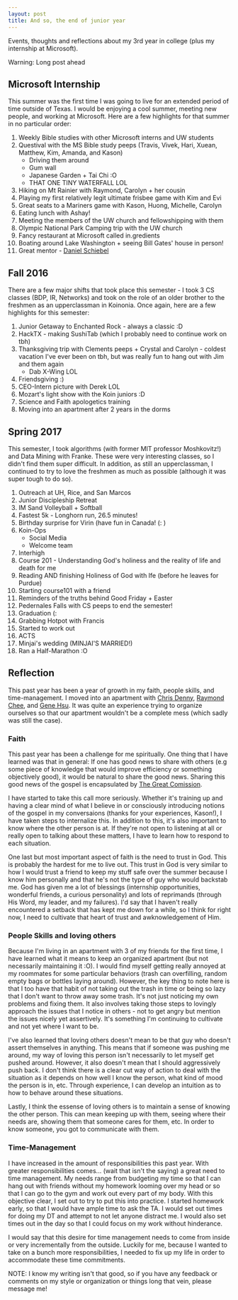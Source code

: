 ```yaml
---
layout: post
title: And so, the end of junior year 
---
```


Events, thoughts and reflections about my 3rd year in college (plus my internship at Microsoft). 

Warning: Long post ahead

## Microsoft Internship

This summer was the first time I was going to live for an extended period of time outside of Texas. I would be enjoying a cool summer, meeting new people, and working at Microsoft. Here are a few highlights for that summer in no particular order:

1. Weekly Bible studies with other Microsoft interns and UW students
2. Questival with the MS Bible study peeps (Travis, Vivek, Hari, Xuean, Matthew, Kim, Amanda, and Kason)
    * Driving them around
    * Gum wall
    * Japanese Garden + Tai Chi :O
    * THAT ONE TINY WATERFALL LOL
3. Hiking on Mt Rainier with Raymond, Carolyn + her cousin
4. Playing my first relatively legit ultimate frisbee game with Kim and Evi
5. Great seats to a Mariners game with Kason, Huong, Michelle, Carolyn
6. Eating lunch with Ashay!
7. Meeting the members of the UW church and fellowshipping with them
8. Olympic National Park Camping trip with the UW church
9. Fancy restaurant at Microsoft called in.gredients 
10. Boating around Lake Washington + seeing Bill Gates' house in person!
11. Great mentor - [Daniel Schiebel](https://www.linkedin.com/in/drschiebel/)

## Fall 2016

There are a few major shifts that took place this semester - I took 3 CS classes (BDP, IR, Networks) and took on the role of an older brother to the freshmen as an upperclassman in Koinonia. Once again, here are a few highlights for this semester:

1. Junior Getaway to Enchanted Rock - always a classic :D
2. HackTX - making SushiTab (which I probably need to continue work on tbh)
3. Thanksgiving trip with Clements peeps + Crystal and Carolyn - coldest vacation I've ever been on tbh, but was really fun to hang out with Jim and them again
    * Dab X-Wing LOL
4. Friendsgiving :)
5. CEO-Intern picture with Derek LOL
6. Mozart's light show with the Koin juniors :D
7. Science and Faith apologetics training
8. Moving into an apartment after 2 years in the dorms

## Spring 2017

This semester, I took algorithms (with former MIT professor Moshkovitz!) and Data Mining with Franke. These were very interesting classes, so I didn't find them super difficult. In addition, as still an upperclassman, I continued to try to love the freshmen as much as possible (although it was super tough to do so).

1. Outreach at UH, Rice, and San Marcos
2. Junior Discipleship Retreat
3. IM Sand Volleyball + Softball 
4. Fastest 5k - Longhorn run, 26.5 minutes! 
5. Birthday surprise for Virin (have fun in Canada! (: )
6. Koin-Ops
   * Social Media
    * Welcome team
7. Interhigh
8. Course 201 - Understanding God's holiness and the reality of life and death for me
9. Reading AND finishing Holiness of God with Ife (before he leaves for Purdue) 
10. Starting course101 with a friend
11. Reminders of the truths behind Good Friday + Easter
12. Pedernales Falls with CS peeps to end the semester!
13. Graduation (: 
14. Grabbing Hotpot with Francis
15. Started to work out 
16. ACTS
17. Minjai's wedding (MINJAI'S MARRIED!)
18. Ran a Half-Marathon :O

## Reflection

This past year has been a year of growth in my faith, people skills, and time-management. I moved into an apartment with [Chris Denny](http://christodenny.github.io), [Raymond Chee](https://github.com/rjchee), and [Gene Hsu](https://www.linkedin.com/in/genechsu/). It was quite an experience trying to organize ourselves so that our apartment wouldn't be a complete mess (which sadly was still the case). 

### Faith

This past year has been a challenge for me spiritually. One thing that I have learned was that in general: If one has good news to share with others (e.g some piece of knowledge that would improve efficiency or something objectively good), it would be natural to share the good news. Sharing this good news of the gospel is encapsulated by [The Great Comission](https://www.biblegateway.com/passage/?search=Matthew+28%3A18-20&version=NIV). 

I have started to take this call more seriously. Whether it's training up and having a clear mind of what I believe in or consciously introducing notions of the gospel in my conversaions (thanks for your experiences, Kason!), I have taken steps to internalize this. In addition to this, it's also important to know where the other person is at. If they're not open to listening at all or really open to talking about these matters, I have to learn how to respond to each situation.

One last but most important aspect of faith is the need to trust in God. This is probably the hardest for me to live out. This trust in God is very similar to how I would trust a friend to keep my stuff safe over the summer because I know him personally and that he's not the type of guy who would backstab me. God has given me a lot of blessings (internship opportunities, wonderful friends, a curious personality) and lots of reprimands (through His Word, my leader, and my failures). I'd say that I haven't really encountered a setback that has kept me down for a while, so I think for right now, I need to cultivate that heart of trust and awknowledgement of Him.

### People Skills and loving others

Because I'm living in an apartment with 3 of my friends for the first time, I have learned what it means to keep an organized apartment (but not necessarily maintaining it :O). I would find myself getting really annoyed at my roommates for some particular behaviors (trash can overfilling, random empty bags or bottles laying around). However, the key thing to note here is that I too have that habit of not taking out the trash in time or being so lazy that I don't want to throw away some trash. It's not just noticing my own problems and fixing them. It also involves taking those steps to lovingly approach the issues that I notice in others - not to get angry but mention the issues nicely yet assertively. It's something I'm continuing to cultivate and not yet where I want to be. 

I've also learned that loving others doesn't mean to be that guy who doesn't assert themselves in anything. This means that if someone was pushing me around, my way of loving this person isn't necessarily to let myself get pushed around. However, it also doesn't mean that I should aggressively push back. I don't think there is a clear cut way of action to deal with the situation as it depends on how well I know the person, what kind of mood the person is in, etc. Through experience, I can develop an intuition as to how to behave around these situations. 

Lastly, I think the essense of loving others is to maintain a sense of knowing the other person. This can mean keeping up with them, seeing where their needs are, showing them that someone cares for them, etc. In order to know someone, you got to communicate with them. 

### Time-Management

I have increased in the amount of responsibilities this past year. With greater responsibilities comes... (wait that isn't the saying) a great need to time management. My needs range from budgeting my time so that I can hang out with friends without my homework looming over my head or so that I can go to the gym and work out every part of my body. With this objective clear, I set out to try to put this into practice. I started homework early, so that I would have ample time to ask the TA. I would set out times for doing my DT and attempt to not let anyone distract me. I would also set times out in the day so that I could focus on my work without hinderance. 

I would say that this desire for time management needs to come from inside or very incrementally from the outside. Luckily for me, because I wanted to take on a bunch more responsibilities, I needed to fix up my life in order to accommodate these time commitments. 


NOTE: I know my writing isn't that good, so if you have any feedback or comments on my style or organization or things long that vein, please message me! 
